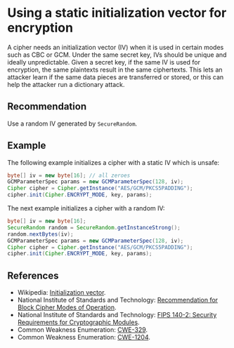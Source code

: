 # Using a static initialization vector for encryption
A cipher needs an initialization vector (IV) when it is used in certain modes such as CBC or GCM. Under the same secret key, IVs should be unique and ideally unpredictable. Given a secret key, if the same IV is used for encryption, the same plaintexts result in the same ciphertexts. This lets an attacker learn if the same data pieces are transferred or stored, or this can help the attacker run a dictionary attack.


## Recommendation
Use a random IV generated by `SecureRandom`.


## Example
The following example initializes a cipher with a static IV which is unsafe:


```java
byte[] iv = new byte[16]; // all zeroes
GCMParameterSpec params = new GCMParameterSpec(128, iv);
Cipher cipher = Cipher.getInstance("AES/GCM/PKCS5PADDING");
cipher.init(Cipher.ENCRYPT_MODE, key, params);
```
The next example initializes a cipher with a random IV:


```java
byte[] iv = new byte[16];
SecureRandom random = SecureRandom.getInstanceStrong();
random.nextBytes(iv);
GCMParameterSpec params = new GCMParameterSpec(128, iv);
Cipher cipher = Cipher.getInstance("AES/GCM/PKCS5PADDING");
cipher.init(Cipher.ENCRYPT_MODE, key, params);
```

## References
* Wikipedia: [Initialization vector](https://en.wikipedia.org/wiki/Initialization_vector).
* National Institute of Standards and Technology: [Recommendation for Block Cipher Modes of Operation](https://nvlpubs.nist.gov/nistpubs/Legacy/SP/nistspecialpublication800-38a.pdf).
* National Institute of Standards and Technology: [FIPS 140-2: Security Requirements for Cryptographic Modules](https://nvlpubs.nist.gov/nistpubs/FIPS/NIST.FIPS.140-2.pdf).
* Common Weakness Enumeration: [CWE-329](https://cwe.mitre.org/data/definitions/329.html).
* Common Weakness Enumeration: [CWE-1204](https://cwe.mitre.org/data/definitions/1204.html).
